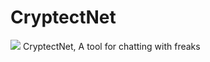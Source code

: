 # CryptectNet

![](https://github.com/WR117H/CryptecNet/assets/97615989/a066d9bf-c957-4a18-8ff6-d1a89d42eaf2)
CryptectNet, A tool for chatting with freaks
